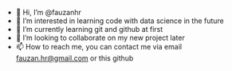 - 👋 Hi, I’m @fauzanhr
- 👀 I’m interested in learning code with data science in the future
- 🌱 I’m currently learning git and github at first
- 💞️ I’m looking to collaborate on my new project later
- 📫 How to reach me, you can contact me via email fauzan.hr@gmail.com or this github

<!---
fauzanhr/fauzanhr is a ✨ special ✨ repository because its `README.md` (this file) appears on your GitHub profile.
You can click the Preview link to take a look at your changes.
--->
